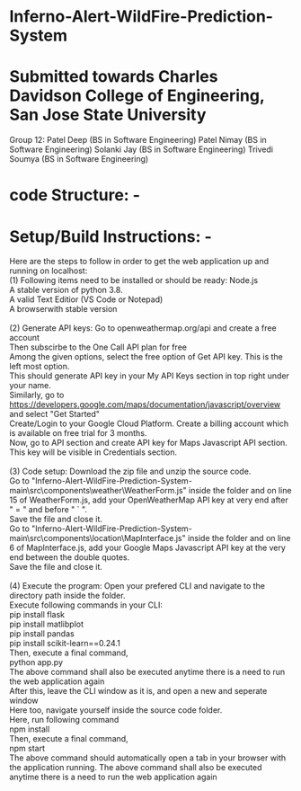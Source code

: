 # Inferno-Alert-WildFire-Prediction-System

# Submitted towards Charles Davidson College of Engineering, San Jose State University

Group 12:
          Patel Deep (BS in Software Engineering)
          Patel Nimay (BS in Software Engineering)
          Solanki Jay (BS in Software Engineering)
          Trivedi Soumya (BS in Software Engineering)
          
# code Structure: -
# Setup/Build Instructions: -

Here are the steps to follow in order to get the web application up and running on localhost:
<br />
(1) Following items need to be installed or should be ready:
    Node.js<br />
    A stable version of python 3.8.<br />
    A valid Text Editior (VS Code or Notepad)<br />
    A browserwith stable version<br />
<br />
(2) Generate API keys:
    Go to openweathermap.org/api and create a free account<br />
    Then subscirbe to the One Call API plan for free<br />
    Among the given options, select the free option of Get API key. This is the left most option.<br />
    This should generate API key in your My API Keys section in top right under your name.<br />
    Similarly, go to https://developers.google.com/maps/documentation/javascript/overview and select "Get Started"<br />
    Create/Login to your Google Cloud Platform. Create a billing account which is available on free trial for 3 months.<br />
    Now, go to API section and create API key for Maps Javascript API section.<br />
    This key will be visible in Credentials section.<br />
    <br />
(3) Code setup: 
    Download the zip file and unzip the source code.<br />
    Go to "Inferno-Alert-WildFire-Prediction-System-main\src\components\weather\WeatherForm.js" inside the folder and on line 15 of WeatherForm.js, add your    OpenWeatherMap API key at very end after " = " and before " ` ".<br />
    Save the file and close it.<br />
    Go to "Inferno-Alert-WildFire-Prediction-System-main\src\components\location\MapInterface.js" inside the folder and on line 6 of MapInterface.js, add your Google Maps Javascript API key at the very end between the double quotes.<br />
    Save the file and close it.<br />
<br />
(4) Execute the program:
    Open your prefered CLI and navigate to the directory path inside the folder.<br />
    Execute following commands in your CLI:<br />
    pip install flask<br />
    pip install matlibplot<br />
    pip install pandas<br />
    pip install scikit-learn==0.24.1<br />
    Then, execute a final command,<br />
    python app.py<br />
    The above command shall also be executed anytime there is a need to run the web application again<br />
    After this, leave the CLI window as it is, and open a new and seperate window<br />
    Here too, navigate yourself inside the source code folder.<br />
    Here, run following command<br />
    npm install<br />
    Then, execute a final command,<br />
    npm start<br />
    The above command should automatically open a tab in your browser with the application running. The above command shall also be executed anytime there is a need to run the web application again<br />
